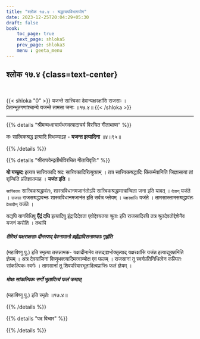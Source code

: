 ```yaml
---
title: "श्लोक १७.४ - श्रद्धात्रयविभागयोग"
date: 2023-12-25T20:04:29+05:30
draft: false
book:
    toc_page: true
    next_page: shloka5
    prev_page: shloka3
    menu : geeta_menu
---
```




## श्लोक १७.४ {class=text-center}

<br/>

{{< shloka  "0"  >}}
यजन्ते सात्त्विका देवान्यक्षरक्षांसि राजसाः ।  
प्रेतान्भूतगणांश्चान्ये यजन्ते तामसा जनाः ॥१७.४॥
{{< /shloka >}}

---


{{% details "श्रीमन्मध्वाचार्यभगवत्पादाचर्य विरचित  गीताभाष्य" %}}

कः सात्विकश्रद्ध इत्यादि विभज्याऽह - 
**यजन्त इत्यादिना** ॥४॥९५॥

{{% /details %}}



{{% details "श्रीराघवेन्द्रतीर्थविरचित गीताविवृतिः" %}}

**यो यच्छ्रदः**  इत्यत्र सात्त्विकादि श्रदः 
सात्त्विकादिरित्युक्तम्‌ । 
तत्र सात्त्विकश्रद्धादिः किंकर्मवानिति जिज्ञासायां तां 
शृण्विति प्रतिज्ञातमाह । **यजंत इति** ॥   

`सात्त्विकाः` सात्त्विकश्रद्धावंतः, शास्त्रविधानमजानंतोऽपि 
सात्त्विकश्रद्धामात्रान्विता जना इति यावत्‌ । 
`देवान्‌` यजंते । `राजसा` राजसश्रद्धावन्तः 
शास्त्रविधानमजानंत इति सर्वत्र ज्लेयम्‌ । 
`यक्षरक्षांसि` यजंते । तामसास्तामसश्रद्धावंतः `प्रेतादीन्‌` 
यजंते ।  

यद्यपि यागविधिषु **एैंद्रं दधि** इत्यादिषु इंद्रादिदेवता
एवोद्देश्यतया श्रुताः इति राजसादिरपि तत्र 
श्रुतदेवतोद्देशेनैव यजनं करोति । तथापि   
##### तैरिष्ठं यक्षराक्षसाः दीनत्पाद्‌ देवनामानो ब्रह्नेंद्रादिसनामकाः गृह्नंति  
(महाविष्णु पु.) इति
स्मृत्या तत्तन्नामक- यक्षादीनामेव तत्तद्यज्ञभोक्तृत्वाद् 
यक्षरक्षांसि यजंत इत्याद्युक्तमिति ज्ञेयम्‌ । 
अत्र देवयाजिनां विष्णुभक्त्यादिमत्त्वान्मोक्ष एव फलम्‌ । 
राजसानां तु स्वर्गप्रतिनिधित्वेन कल्पितः 
सांकल्पिकः स्वर्गः । तामसानां तु 
शिवपरिवारभूतादित्वप्राप्तिः फलं 
ज्ञेयम्‌ । 
##### मोक्षः सांकल्पिकः सर्गो भूतादित्त्वं फलं क्रमात्‌ 
(महाविष्णु पु.) इति स्मृतेः ॥१७.४॥

{{% /details %}}



{{% details "पद विचार" %}}


{{% /details %}}
